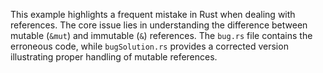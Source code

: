 This example highlights a frequent mistake in Rust when dealing with references.  The core issue lies in understanding the difference between mutable (`&mut`) and immutable (`&`) references.  The `bug.rs` file contains the erroneous code, while `bugSolution.rs` provides a corrected version illustrating proper handling of mutable references.